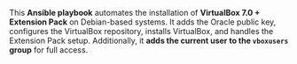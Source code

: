 This **Ansible playbook** automates the installation of **VirtualBox 7.0 + Extension Pack** on Debian-based systems.
It adds the Oracle public key, configures the VirtualBox repository, installs VirtualBox, and handles the Extension Pack setup.
Additionally, it **adds the current user to the `vboxusers` group** for full access.
